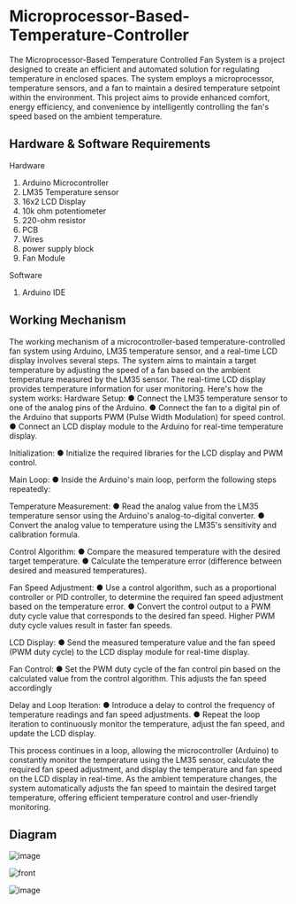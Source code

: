 # Microprocessor-Based-Temperature-Controller

The Microprocessor-Based Temperature Controlled Fan System is a project designed to create an efficient and automated solution for regulating temperature in enclosed spaces. The system employs a microprocessor, temperature sensors, and a fan to maintain a desired temperature setpoint within the environment. This project aims to provide enhanced comfort, energy efficiency, and convenience by intelligently controlling the fan's speed based on the ambient temperature.


## Hardware & Software Requirements
Hardware
1.	Arduino Microcontroller
2.	LM35 Temperature sensor
3.	16x2 LCD Display
4.	10k ohm potentiometer
5.	220-ohm resistor
6.	PCB
7.	Wires
8.	power supply block
9.	Fan Module
   
Software
1.	Arduino IDE


## Working Mechanism

The working mechanism of a microcontroller-based temperature-controlled fan system using Arduino, LM35 temperature sensor, and a real-time LCD display involves several steps. The system aims to maintain a target temperature by adjusting the speed of a fan based on the ambient temperature measured by the LM35 sensor. The real-time LCD display provides temperature information for user monitoring. Here's how the system works:
Hardware Setup:
●	Connect the LM35 temperature sensor to one of the analog pins of the Arduino.
●	Connect the fan to a digital pin of the Arduino that supports PWM (Pulse Width Modulation) for speed control.
●	Connect an LCD display module to the Arduino for real-time temperature display.

Initialization:
●	Initialize the required libraries for the LCD display and PWM control.

Main Loop:
●	Inside the Arduino's main loop, perform the following steps repeatedly:

Temperature Measurement:
●	Read the analog value from the LM35 temperature sensor using the Arduino's analog-to-digital converter.
●	Convert the analog value to temperature using the LM35's sensitivity and calibration formula.

Control Algorithm:
●	Compare the measured temperature with the desired target temperature.
●	Calculate the temperature error (difference between desired and measured temperatures).

Fan Speed Adjustment:
●	Use a control algorithm, such as a proportional controller or PID controller, to determine the required fan speed adjustment based on the temperature error.
●	Convert the control output to a PWM duty cycle value that corresponds to the desired fan speed. Higher PWM duty cycle values result in faster fan speeds.

LCD Display:
●	Send the measured temperature value and the fan speed (PWM duty cycle) to the LCD display module for real-time display.

Fan Control:
●	Set the PWM duty cycle of the fan control pin based on the calculated value from the control algorithm. This adjusts the fan speed accordingly

Delay and Loop Iteration:
●	Introduce a delay to control the frequency of temperature readings and fan speed adjustments.
●	Repeat the loop iteration to continuously monitor the temperature, adjust the fan speed, and update the LCD display.

This process continues in a loop, allowing the microcontroller (Arduino) to constantly monitor the temperature using the LM35 sensor, calculate the required fan speed adjustment, and display the temperature and fan speed on the LCD display in real-time. As the ambient temperature changes, the system automatically adjusts the fan speed to maintain the desired target temperature, offering efficient temperature control and user-friendly monitoring.


## Diagram
 
![image](https://github.com/Jaysi1701/Microprocessor-Based-Temperature-Controller/assets/128627421/3340db27-ccb6-4541-bae6-51c09328745c)



![front](https://github.com/Jaysi1701/Microprocessor-Based-Temperature-Controller/assets/128627421/1b394b83-444e-4f71-87bc-9632df228d61)

![image](https://github.com/Jaysi1701/Microprocessor-Based-Temperature-Controller/assets/128627421/e04cfc53-10cb-485f-9628-c163f645afd0)

